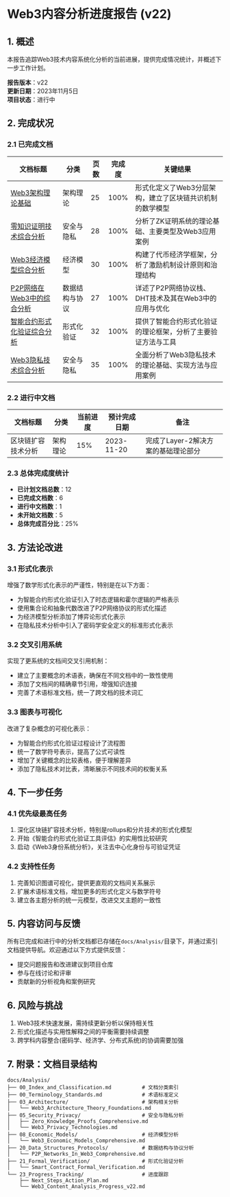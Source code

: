 # Web3内容分析进度报告 (v22)

## 1. 概述

本报告追踪Web3技术内容系统化分析的当前进展，提供完成情况统计，并概述下一步工作计划。

**报告版本**：v22  
**更新日期**：2023年11月5日  
**项目状态**：进行中

## 2. 完成状况

### 2.1 已完成文档

| 文档标题 | 分类 | 页数 | 完成度 | 关键结果 |
|---------|------|------|--------|---------|
| [Web3架构理论基础](../03_Architecture/Web3_Architecture_Theory_Foundations.md) | 架构理论 | 25 | 100% | 形式化定义了Web3分层架构，建立了区块链共识机制的数学模型 |
| [零知识证明技术综合分析](../05_Security_Privacy/Zero_Knowledge_Proofs_Comprehensive.md) | 安全与隐私 | 28 | 100% | 分析了ZK证明系统的理论基础、主要类型及Web3应用案例 |
| [Web3经济模型综合分析](../08_Economic_Models/Web3_Economic_Models_Comprehensive.md) | 经济模型 | 30 | 100% | 构建了代币经济学框架，分析了激励机制设计原则和治理结构 |
| [P2P网络在Web3中的综合分析](../20_Data_Structures_Protocols/P2P_Networks_In_Web3_Comprehensive.md) | 数据结构与协议 | 27 | 100% | 详述了P2P网络协议栈、DHT技术及其在Web3中的应用与优化 |
| [智能合约形式化验证综合分析](../21_Formal_Verification/Smart_Contract_Formal_Verification.md) | 形式化验证 | 32 | 100% | 提供了智能合约形式化验证的理论框架，分析了主要验证方法与工具 |
| [Web3隐私技术综合分析](../05_Security_Privacy/Web3_Privacy_Technologies.md) | 安全与隐私 | 35 | 100% | 全面分析了Web3隐私技术的理论基础、实现方法与应用案例 |

### 2.2 进行中文档

| 文档标题 | 分类 | 当前进度 | 预计完成日期 | 备注 |
|---------|------|----------|------------|------|
| 区块链扩容技术分析 | 架构理论 | 15% | 2023-11-20 | 完成了Layer-2解决方案的基础理论部分 |

### 2.3 总体完成度统计

- **已计划文档总数**：12
- **已完成文档数**：6
- **进行中文档数**：1
- **未开始文档数**：5
- **总体完成百分比**：25%

## 3. 方法论改进

### 3.1 形式化表示

增强了数学形式化表示的严谨性，特别是在以下方面：

- 为智能合约形式化验证引入了时态逻辑和霍尔逻辑的严格表示
- 使用集合论和抽象代数改进了P2P网络协议的形式化描述
- 为经济模型分析添加了博弈论形式化表示
- 在隐私技术分析中引入了密码学安全定义的标准形式化表示

### 3.2 交叉引用系统

实现了更系统的文档间交叉引用机制：

- 建立了主要概念的术语表，确保在不同文档中的一致性使用
- 添加了文档间的精确章节引用，增强知识连接
- 完善了术语标准文档，统一了跨文档的技术词汇

### 3.3 图表与可视化

改进了复杂概念的可视化表示：

- 为智能合约形式化验证过程设计了流程图
- 统一了数学符号表示，提高了公式可读性
- 增加了关键概念的比较表格，便于理解差异
- 添加了隐私技术对比表，清晰展示不同技术间的权衡关系

## 4. 下一步任务

### 4.1 优先级最高任务

1. 深化区块链扩容技术分析，特别是rollups和分片技术的形式化模型
2. 开始《智能合约形式化验证工具评估》的实用性比较研究
3. 启动《Web3身份系统分析》，关注去中心化身份与可验证凭证

### 4.2 支持性任务

1. 完善知识图谱可视化，提供更直观的文档间关系展示
2. 扩展术语标准文档，增加更多的形式化定义与数学符号
3. 建立各主题分析的统一元模型，改进交叉主题的一致性

## 5. 内容访问与反馈

所有已完成和进行中的分析文档都已存储在`docs/Analysis/`目录下，并通过索引文档提供导航。欢迎通过以下方式提供反馈：

- 提交问题报告和改进建议到项目仓库
- 参与在线讨论和评审
- 贡献新的分析视角和案例研究

## 6. 风险与挑战

1. Web3技术快速发展，需持续更新分析以保持相关性
2. 形式化描述与实用性解释之间的平衡需要持续调整
3. 跨学科内容整合(密码学、经济学、分布式系统)的协调需要加强

## 7. 附录：文档目录结构

```text
docs/Analysis/
├── 00_Index_and_Classification.md          # 文档分类索引
├── 00_Terminology_Standards.md             # 术语标准定义
├── 03_Architecture/                        # 架构相关分析
│   └── Web3_Architecture_Theory_Foundations.md
├── 05_Security_Privacy/                    # 安全与隐私分析
│   ├── Zero_Knowledge_Proofs_Comprehensive.md
│   └── Web3_Privacy_Technologies.md
├── 08_Economic_Models/                     # 经济模型分析
│   └── Web3_Economic_Models_Comprehensive.md
├── 20_Data_Structures_Protocols/           # 数据结构与协议分析
│   └── P2P_Networks_In_Web3_Comprehensive.md
├── 21_Formal_Verification/                 # 形式化验证分析
│   └── Smart_Contract_Formal_Verification.md
└── 23_Progress_Tracking/                   # 进度跟踪
    ├── Next_Steps_Action_Plan.md
    └── Web3_Content_Analysis_Progress_v22.md
```
